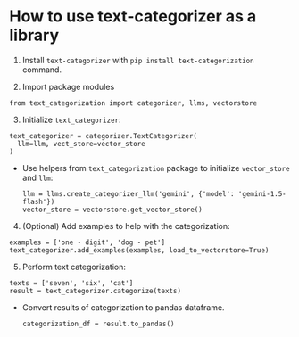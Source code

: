 # How to use text-categorizer as a library

1. Install `text-categorizer` with `pip install text-categorization` command.

2. Import package modules

```
from text_categorization import categorizer, llms, vectorstore
```

3. Initialize `text_categorizer`:

```
text_categorizer = categorizer.TextCategorizer(
  llm=llm, vect_store=vector_store
)
```

* Use helpers from `text_categorization` package to initialize `vector_store`
  and `llm`:

    ```
    llm = llms.create_categorizer_llm('gemini', {'model': 'gemini-1.5-flash'})
    vector_store = vectorstore.get_vector_store()
    ```

4. (Optional) Add examples to help with the categorization:

```
examples = ['one - digit', 'dog - pet']
text_categorizer.add_examples(examples, load_to_vectorstore=True)
```

5. Perform text categorization:

```
texts = ['seven', 'six', 'cat']
result = text_categorizer.categorize(texts)
```

* Convert results of categorization to pandas dataframe.

    ```
    categorization_df = result.to_pandas()
    ```
